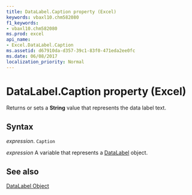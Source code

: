 ```yaml
---
title: DataLabel.Caption property (Excel)
keywords: vbaxl10.chm582080
f1_keywords:
- vbaxl10.chm582080
ms.prod: excel
api_name:
- Excel.DataLabel.Caption
ms.assetid: d67910da-d357-39c1-83f0-471eda2ee0fc
ms.date: 06/08/2017
localization_priority: Normal
---
```



# DataLabel.Caption property (Excel)

Returns or sets a  **String** value that represents the data label text.


## Syntax

_expression_. `Caption`

_expression_ A variable that represents a [DataLabel](Excel.DataLabel-graph-property.md) object.


## See also


[DataLabel Object](Excel.DataLabel(object).md)

